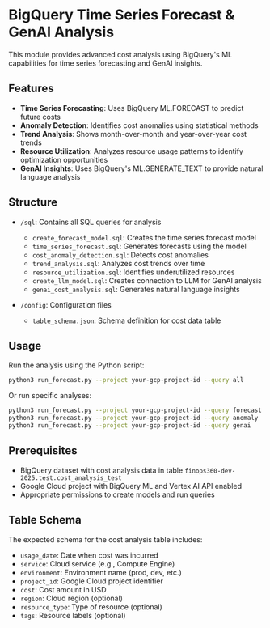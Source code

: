 # BigQuery Time Series Forecast & GenAI Analysis

This module provides advanced cost analysis using BigQuery's ML capabilities for time series forecasting and GenAI insights.

## Features

- **Time Series Forecasting**: Uses BigQuery ML.FORECAST to predict future costs
- **Anomaly Detection**: Identifies cost anomalies using statistical methods
- **Trend Analysis**: Shows month-over-month and year-over-year cost trends
- **Resource Utilization**: Analyzes resource usage patterns to identify optimization opportunities
- **GenAI Insights**: Uses BigQuery's ML.GENERATE_TEXT to provide natural language analysis

## Structure

- `/sql`: Contains all SQL queries for analysis
  - `create_forecast_model.sql`: Creates the time series forecast model
  - `time_series_forecast.sql`: Generates forecasts using the model
  - `cost_anomaly_detection.sql`: Detects cost anomalies
  - `trend_analysis.sql`: Analyzes cost trends over time
  - `resource_utilization.sql`: Identifies underutilized resources
  - `create_llm_model.sql`: Creates connection to LLM for GenAI analysis
  - `genai_cost_analysis.sql`: Generates natural language insights

- `/config`: Configuration files
  - `table_schema.json`: Schema definition for cost data table

## Usage

Run the analysis using the Python script:

```bash
python3 run_forecast.py --project your-gcp-project-id --query all
```

Or run specific analyses:

```bash
python3 run_forecast.py --project your-gcp-project-id --query forecast
python3 run_forecast.py --project your-gcp-project-id --query anomaly
python3 run_forecast.py --project your-gcp-project-id --query genai
```

## Prerequisites

- BigQuery dataset with cost analysis data in table `finops360-dev-2025.test.cost_analysis_test`
- Google Cloud project with BigQuery ML and Vertex AI API enabled
- Appropriate permissions to create models and run queries

## Table Schema

The expected schema for the cost analysis table includes:
- `usage_date`: Date when cost was incurred
- `service`: Cloud service (e.g., Compute Engine)
- `environment`: Environment name (prod, dev, etc.)
- `project_id`: Google Cloud project identifier
- `cost`: Cost amount in USD
- `region`: Cloud region (optional)
- `resource_type`: Type of resource (optional)
- `tags`: Resource labels (optional)